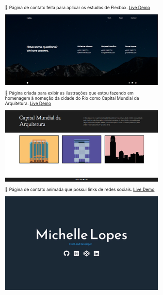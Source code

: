 🚀 Página de contato feita para aplicar os estudos de Flexbox. [Live Demo](https://michellerclopes.github.io/just-build-websites/hello-contact/)

![Printscreen](https://github.com/michellerclopes/just-build-websites/blob/master/img/hello-contact.png)


🏢 Página criada para exibir as ilustrações que estou fazendo em homenagem à nomeção da cidade do Rio como Capital Mundial da Arquitetura. [Live Demo](https://michellerclopes.github.io/just-build-websites/capital-mundial-da-arquitetura/)

![Printscreen](https://github.com/michellerclopes/just-build-websites/blob/master/img/capital-mundial.png)

🌌 Página de contato animada que possui links de redes sociais. [Live Demo](https://michellerclopes.github.io/just-build-websites/animated-contact/)

![Printscreen](https://github.com/michellerclopes/just-build-websites/blob/master/img/animated-contact.jpg)
